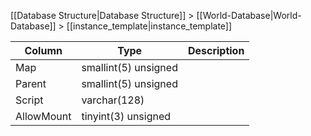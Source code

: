 [[Database Structure|Database Structure]] > [[World-Database|World-Database]] > [[instance_template|instance_template]]

Column | Type | Description
--- | --- | ---
Map | smallint(5) unsigned | 
Parent | smallint(5) unsigned | 
Script | varchar(128) | 
AllowMount | tinyint(3) unsigned | 
